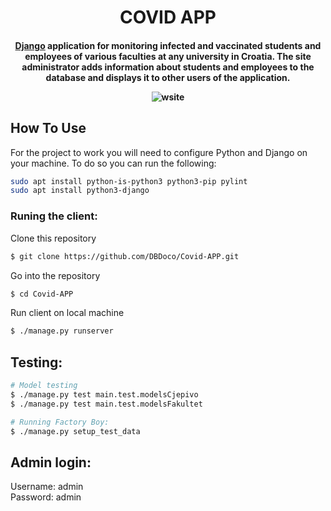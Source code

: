 <h1 align="center">
  COVID APP
  <br>
</h1>

<h4 align="center"><a href="https://www.djangoproject.com/" target="_blank">Django</a> application for monitoring infected and vaccinated students and employees of various faculties at any university in Croatia. The site administrator adds information about students and employees to the database and displays it to other users of the application.

<p align="center">
  <img src="https://media1.giphy.com/media/alZEK9G3DdI1aR25Ak/giphy.gif?cid=790b7611a8c5446d9757471b570dc98903db2791fd22aa4e&rid=giphy.gif&ct=g" alt="wsite" />
</p>




## How To Use

For the project to work you will need to configure Python and Django on your machine. To do so you can run the following:

```bash
sudo apt install python-is-python3 python3-pip pylint
sudo apt install python3-django
```

### Runing the client:
Clone this repository
```bash
$ git clone https://github.com/DBDoco/Covid-APP.git
```

Go into the repository
```bash
$ cd Covid-APP
```

Run client on local machine
```bash
$ ./manage.py runserver
```

## Testing:
```bash
# Model testing
$ ./manage.py test main.test.modelsCjepivo
$ ./manage.py test main.test.modelsFakultet

# Running Factory Boy:
$ ./manage.py setup_test_data
```

## Admin login:
Username: admin<br>
Password: admin
